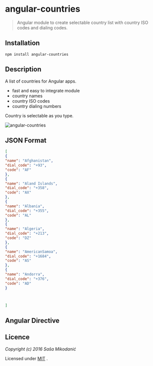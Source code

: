 # angular-countries
> Angular module to create selectable country list with country ISO codes and dialing codes.

## Installation
`npm install angular-countries`

## Description
A list of countries for Angular apps.
- fast and easy to integrate module
- country names
- country ISO codes
- country dialing numbers

Country is selectable as you type.

![angular-countries](https://github.com/smikodanic/angular-countries/angular-countries.png "Selectable country list")


## JSON Format

```json
[
{
"name": "Afghanistan",
"dial_code": "+93",
"code": "AF"
},
{
"name": "Aland Islands",
"dial_code": "+358",
"code": "AX"
},
{
"name": "Albania",
"dial_code": "+355",
"code": "AL"
},
{
"name": "Algeria",
"dial_code": "+213",
"code": "DZ"
},
{
"name": "AmericanSamoa",
"dial_code": "+1684",
"code": "AS"
},
{
"name": "Andorra",
"dial_code": "+376",
"code": "AD"
}



]
```


## Angular Directive







## Licence
*Copyright (c) 2016 Saša Mikodanić*

Licensed under [MIT](https://opensource.org/licenses/MIT) .


